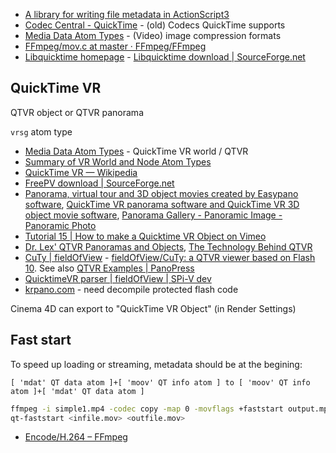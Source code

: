 - [A library for writing file metadata in ActionScript3](https://github.com/benstucki/metaphile)
- [Codec Central - QuickTime](https://www.siggraph.org/education/materials/HyperGraph/video/architectures/QuickTime.html) - (old) Codecs QuickTime supports
- [Media Data Atom Types](https://developer.apple.com/library/content/documentation/QuickTime/QTFF/QTFFChap3/qtff3.html#//apple_ref/doc/uid/TP40000939-CH205-74522) - (Video) image compression formats
- [FFmpeg/mov.c at master · FFmpeg/FFmpeg](https://github.com/FFmpeg/FFmpeg/blob/master/libavformat/mov.c)
- [Libquicktime homepage](http://libquicktime.sourceforge.net/introduction.html) - [Libquicktime download | SourceForge.net](https://sourceforge.net/projects/libquicktime/)

## QuickTime VR

QTVR object or QTVR panorama

`vrsg` atom type

- [Media Data Atom Types](https://developer.apple.com/library/content/documentation/QuickTime/QTFF/QTFFChap3/qtff3.html#//apple_ref/doc/uid/TP40000939-CH205-69877) - QuickTime VR world / QTVR
- [Summary of VR World and Node Atom Types](https://developer.apple.com/library/content/documentation/QuickTime/QTFF/QTFFChap3/qtff3.html#//apple_ref/doc/uid/TP40000939-CH205-57980)
- [QuickTime VR — Wikipedia](https://en.wikipedia.org/wiki/QuickTime_VR)
- [FreePV download | SourceForge.net](https://sourceforge.net/projects/freepv/)
- [Panorama, virtual tour and 3D object movies created by Easypano software](http://www.easypano.com/panorama-virtual-tour/gallery.html), [QuickTime VR panorama software and QuickTime VR 3D object movie software](http://www.easypano.com/qtvr.html), [Panorama Gallery - Panoramic Image - Panoramic Photo](http://www.easypano.com/panorama-gallery.html)
- [Tutorial 15 | How to make a Quicktime VR Object on Vimeo](https://vimeo.com/57657461)
- [Dr. Lex' QTVR Panoramas and Objects](https://www.dr-lex.be/info-stuff/qtvr.html), [The Technology Behind QTVR](https://www.dr-lex.be/info-stuff/qtvrmath.html)
- [CuTy | fieldOfView](http://fieldofview.com/projects/cuty) - [fieldOfView/CuTy: a QTVR viewer based on Flash 10](https://github.com/fieldOfView/CuTy). See also [QTVR Examples | PanoPress](http://www.panopress.org/example/qtvr-examples/)
- [QuicktimeVR parser | fieldOfView | SPi-V dev](http://legacy.fieldofview.com/spv-dev/projects/qtparser)
- [krpano.com](https://krpano.com/) - need decompile protected flash code

Cinema 4D can export to "QuickTime VR Object" (in Render Settings)

## Fast start

To speed up loading or streaming, metadata should be at the begining:

```
[ 'mdat' QT data atom ]+[ 'moov' QT info atom ] to [ 'moov' QT info atom ]+[ 'mdat' QT data atom ]
```

```sh
ffmpeg -i simple1.mp4 -codec copy -map 0 -movflags +faststart output.mp4
qt-faststart <infile.mov> <outfile.mov>
```

- [Encode/H.264 – FFmpeg](https://trac.ffmpeg.org/wiki/Encode/H.264#faststartforwebvideo)
